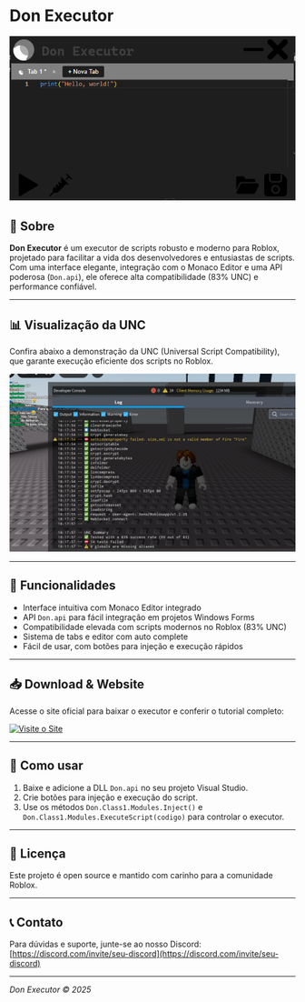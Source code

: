 # Don Executor

![Don Executor](executor_preview.PNG)

## 🚀 Sobre

**Don Executor** é um executor de scripts robusto e moderno para Roblox, projetado para facilitar a vida dos desenvolvedores e entusiastas de scripts. Com uma interface elegante, integração com o Monaco Editor e uma API poderosa (`Don.api`), ele oferece alta compatibilidade (83% UNC) e performance confiável.

---

## 📊 Visualização da UNC

Confira abaixo a demonstração da UNC (Universal Script Compatibility), que garante execução eficiente dos scripts no Roblox.

![UNC Preview](unc_preview.PNG)

---

## 🔧 Funcionalidades

- Interface intuitiva com Monaco Editor integrado  
- API `Don.api` para fácil integração em projetos Windows Forms  
- Compatibilidade elevada com scripts modernos no Roblox (83% UNC)  
- Sistema de tabs e editor com auto complete  
- Fácil de usar, com botões para injeção e execução rápidos

---

## 📥 Download & Website

Acesse o site oficial para baixar o executor e conferir o tutorial completo:

[![Visite o Site](https://img.shields.io/badge/Visite%20o%20Site-%23007ACC?style=for-the-badge&logo=google-chrome&logoColor=white)](https://seusite.com)

---

## 📄 Como usar

1. Baixe e adicione a DLL `Don.api` no seu projeto Visual Studio.  
2. Crie botões para injeção e execução do script.  
3. Use os métodos `Don.Class1.Modules.Inject()` e `Don.Class1.Modules.ExecuteScript(codigo)` para controlar o executor.

---

## 📝 Licença

Este projeto é open source e mantido com carinho para a comunidade Roblox.  

---

## 📞 Contato

Para dúvidas e suporte, junte-se ao nosso Discord: [https://discord.com/invite/seu-discord](https://discord.com/invite/seu-discord)

---

*Don Executor © 2025*
